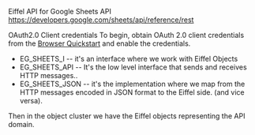 Eiffel API for Google Sheets API
https://developers.google.com/sheets/api/reference/rest


OAuth2.0 Client credentials
To begin, obtain OAuth 2.0 client credentials from the [Browser Quickstart](https://developers.google.com/sheets/api/quickstart/js) and enable the credentials.


  - EG_SHEETS_I -- it's an interface where we work with Eiffel Objects
  - EG_SHEETS_API -- It's the low level interface that sends and receives HTTP messages..
  - EG_SHEETS_JSON -- it's the implementation where we map from the HTTP messages encoded in JSON format to the Eiffel side. (and vice versa).

Then in the object cluster we have the Eiffel objects representing the API domain.